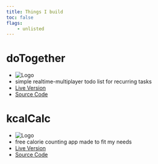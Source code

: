 ```yaml
---
title: Things I build
toc: false
flags:
	- unlisted
---
```


# doTogether

- ![Logo](https://do-together.vercel.app/favicon.svg)
- simple realtime-multiplayer todo list for recurring tasks
- [Live Version](https://do-together.vercel.app/)
- [Source Code](https://github.com/SarcevicAntonio/doTogether)

# kcalCalc

- ![Logo](https://kcal-calc.vercel.app/favicon.svg)
- free calorie counting app made to fit my needs
- [Live Version](https://kcal-calc.vercel.app/)
- [Source Code](https://github.com/SarcevicAntonio/kcalCalc)

